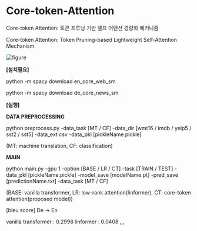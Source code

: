 # Core-token-Attention

Core-token Attention: 토큰 프루닝 기반 셀프 어텐션 경량화 메커니즘

Core-token Attention: Token Pruning-based Lightweight Self-Attention Mechanism


![figure](https://user-images.githubusercontent.com/76892989/185070394-3a0543d0-ec7e-4513-8218-a7675de33a94.png)




**[설치필요]**

python -m spacy download en_core_web_sm

python -m spacy download de_core_news_sm




**[실행]**

**DATA PREPROCESSING**

python preprocess.py -data_task [MT / CF] -data_dir [wmt16 / imdb / yelp5 / sst2 / sst5] -data_ext csv -data_pkl [pickleName.pickle]

(MT: machine translation, CF: classification)

**MAIN**

python main.py -gpu 1 -option [BASE / LR / CT] -task [TRAIN / TEST] -data_pkl [pickleName.pickle] -model_save [modelName.pt] -pred_save [predictionName.txt] -data_task [MT / CF]

(BASE: vanilla transformer, LR: low-rank attention(linformer), CT: core-token attention(proposed model))

[bleu score] De -> En

vanilla transformer : 0.2998 linformer : 0.0408 ,,,
